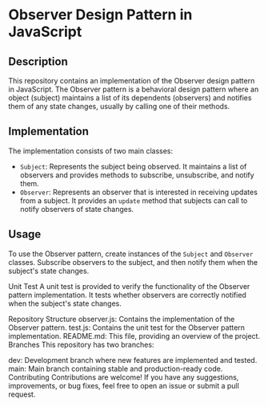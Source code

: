 # Observer Design Pattern in JavaScript

## Description
This repository contains an implementation of the Observer design pattern in JavaScript. The Observer pattern is a behavioral design pattern where an object (subject) maintains a list of its dependents (observers) and notifies them of any state changes, usually by calling one of their methods.

## Implementation
The implementation consists of two main classes:
- `Subject`: Represents the subject being observed. It maintains a list of observers and provides methods to subscribe, unsubscribe, and notify them.
- `Observer`: Represents an observer that is interested in receiving updates from a subject. It provides an `update` method that subjects can call to notify observers of state changes.

## Usage
To use the Observer pattern, create instances of the `Subject` and `Observer` classes. Subscribe observers to the subject, and then notify them when the subject's state changes.

Unit Test
A unit test is provided to verify the functionality of the Observer pattern implementation. It tests whether observers are correctly notified when the subject's state changes.

Repository Structure
observer.js: Contains the implementation of the Observer pattern.
test.js: Contains the unit test for the Observer pattern implementation.
README.md: This file, providing an overview of the project.
Branches
This repository has two branches:

dev: Development branch where new features are implemented and tested.
main: Main branch containing stable and production-ready code.
Contributing
Contributions are welcome! If you have any suggestions, improvements, or bug fixes, feel free to open an issue or submit a pull request.
